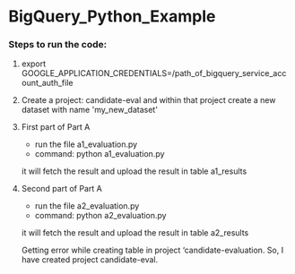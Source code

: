 # BigQuery_Python_Example

### Steps to run the code:

1. export GOOGLE_APPLICATION_CREDENTIALS=/path_of_bigquery_service_account_auth_file

2. Create a project: candidate-eval and within that 
   project create a new dataset with name 'my_new_dataset'

3. First part of  Part A
   - run the file a1_evaluation.py
   - command: python a1_evaluation.py

   it will fetch the result and upload the result in table a1_results

4. Second part of Part A
   - run the file a2_evaluation.py
   - command: python a2_evaluation.py

   it will fetch the result and upload the result in table a2_results
   
   Getting error while creating table in project ‘candidate-evaluation. So, I have created project candidate-eval.
